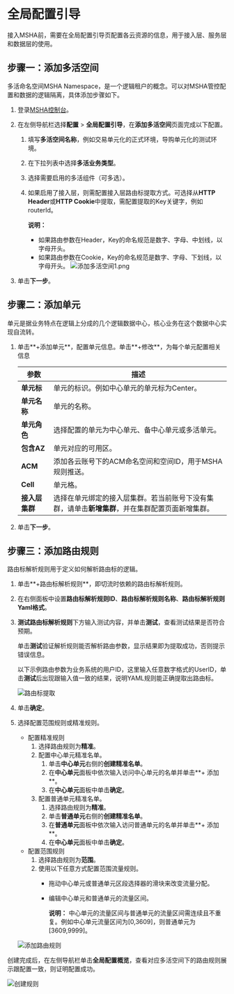 # 全局配置引导

接入MSHA前，需要在全局配置引导页配置各云资源的信息，用于接入层、服务层和数据层的使用。

## 步骤一：添加多活空间

多活命名空间MSHA Namespace，是一个逻辑租户的概念。可以对MSHA管控配置和数据的逻辑隔离，具体添加步骤如下。

1.  登录[MSHA控制台](https://msha.console.aliyun.com)。

2.  在左侧导航栏选择**配置** \> **全局配置引导**，在**添加多活空间**页面完成以下配置。

    1.  填写**多活空间名称**，例如交易单元化的正式环境，导购单元化的测试环境。

    2.  在下拉列表中选择**多活业务类型**。

    3.  选择需要启用的多活组件（可多选）。

    4.  如果启用了接入层，则需配置接入层路由标提取方式。可选择从**HTTP Header**或**HTTP Cookie**中提取，需配置提取的Key关键字，例如routerId。

        **说明：**

        -   如果路由参数在Header，Key的命名规范是数字、字母、中划线，以字母开头。
        -   如果路由参数在Cookie，Key的命名规范是数字、字母、下划线，以字母开头。
    ![添加多活空间1.png](https://static-aliyun-doc.oss-cn-hangzhou.aliyuncs.com/assets/img/zh-CN/7185911061/p170308.png)

3.  单击**下一步**。


## 步骤二：添加单元

单元是据业务特点在逻辑上分成的几个逻辑数据中心，核心业务在这个数据中心实现自流转。

1.  单击**+添加单元**，配置单元信息。单击**+修改**，为每个单元配置相关信息

    |参数|描述|
    |--|--|
    |**单元标**|单元的标识。例如中心单元的单元标为Center。|
    |**单元名称**|单元的名称。|
    |**单元角色**|选择配置的单元为中心单元、备中心单元或多活单元。|
    |**包含AZ**|单元对应的可用区。|
    |**ACM**|添加各云账号下的ACM命名空间和空间ID，用于MSHA规则推送。|
    |**Cell**|单元格。|
    |**接入层集群**|选择在单元绑定的接入层集群。若当前账号下没有集群，请单击**新增集群**，并在集群配置页面新增集群。|

2.  单击**下一步**。


## 步骤三：添加路由规则

路由标解析规则用于定义如何解析路由标的逻辑。

1.  单击**+路由标解析规则**，即切流时依赖的路由标解析规则。

2.  在右侧面板中设置**路由标解析规则ID**、**路由标解析规则名称**、**路由标解析规则Yaml格式**。

3.  **测试路由标解析规则**下方输入测试内容，并单击**测试**，查看测试结果是否符合预期。

    单击**测试**验证解析规则能否解析路由参数，显示结果即为提取成功，否则提示错误信息。

    以下示例路由参数为业务系统的用户ID，这里输入任意数字格式的UserID，单击**测试**后出现跟输入值一致的结果，说明YAML规则能正确提取出路由标。

    ![路由标提取](https://static-aliyun-doc.oss-cn-hangzhou.aliyuncs.com/assets/img/zh-CN/7185911061/p170330.png)

4.  单击**确定**。

5.  选择配置范围规则或精准规则。

    -   配置精准规则
        1.  选择路由规则为**精准**。
        2.  配置中心单元精准名单。
            1.  单击**中心单元**右侧的**创建精准名单**。
            2.  在**中心单元**面板中依次输入访问中心单元的名单并单击**+ 添加**。
            3.  在**中心单元**面板中单击**确定**。
        3.  配置普通单元精准名单。
            1.  选择路由规则为**精准**。
            2.  单击**普通单元**右侧的**创建精准名单**。
            3.  在**普通单元**面板中依次输入访问普通单元的名单并单击**+ 添加**。
            4.  在**中心单元**面板中单击**确定**。
    -   配置范围规则
        1.  选择路由规则为**范围**。
        2.  使用以下任意方式配置范围流量规则。
            -   拖动中心单元或普通单元区段选择器的滑块来改变流量分配。
            -   编辑中心单元和普通单元的流量区间。

                **说明：** 中心单元的流量区间与普通单元的流量区间需连续且不重复。例如中心单元流量区间为\[0,3609\]，则普通单元为\[3609,9999\]。

    ![添加路由规则](https://static-aliyun-doc.oss-cn-hangzhou.aliyuncs.com/assets/img/zh-CN/7185911061/p169140.png)


创建完成后，在左侧导航栏单击**全局配置概览**，查看对应多活空间下的路由规则展示跟配置一致，则证明配置成功。

![创建规则](https://static-aliyun-doc.oss-cn-hangzhou.aliyuncs.com/assets/img/zh-CN/7185911061/p169150.png)


